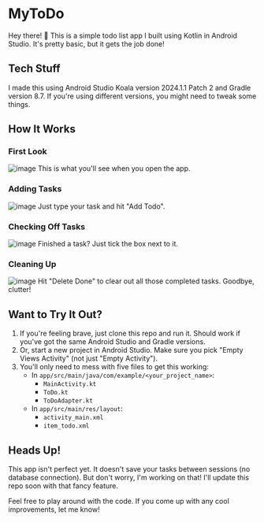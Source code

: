 # MyToDo
Hey there! 👋 This is a simple todo list app I built using Kotlin in Android Studio. It's pretty basic, but it gets the job done!

## Tech Stuff
I made this using Android Studio Koala version 2024.1.1 Patch 2 and Gradle version 8.7. If you're using different versions, you might need to tweak some things.

## How It Works
### First Look
![image](https://github.com/user-attachments/assets/26ff612b-5c02-4518-abfb-0539334f1939)
This is what you'll see when you open the app.

### Adding Tasks
![image](https://github.com/user-attachments/assets/95f691b4-4cfa-4642-90b8-907a55d29bdd)
Just type your task and hit "Add Todo".

### Checking Off Tasks
![image](https://github.com/user-attachments/assets/6be8057f-1979-4381-afc2-560a7eb52111)
Finished a task? Just tick the box next to it.

### Cleaning Up
![image](https://github.com/user-attachments/assets/60c58ac6-b6bb-4af9-800a-35b99dce57aa)
Hit "Delete Done" to clear out all those completed tasks. Goodbye, clutter!

## Want to Try It Out?
1. If you're feeling brave, just clone this repo and run it. Should work if you've got the same Android Studio and Gradle versions.
2. Or, start a new project in Android Studio. Make sure you pick "Empty Views Activity" (not just "Empty Activity").
3. You'll only need to mess with five files to get this working:
   - In `app/src/main/java/com/example/<your_project_name>`:
     - `MainActivity.kt`
     - `ToDo.kt`
     - `ToDoAdapter.kt`
   - In `app/src/main/res/layout`:
     - `activity_main.xml`
     - `item_todo.xml`

## Heads Up!

This app isn't perfect yet. It doesn't save your tasks between sessions (no database connection). But don't worry, I'm working on that! I'll update this repo soon with that fancy feature.

Feel free to play around with the code. If you come up with any cool improvements, let me know!
